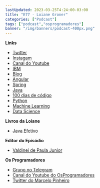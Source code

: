 ```yaml
---
lastUpdated: 2023-03-25T4:24:00-03:00
title: "E77 - Loiane Groner"
categories: ["Podcast"]
tags: ["podcast","osprogramadores"]
banner: "/img/banners/podcast-400px.png"
---
```



<SpotifyEmbed episode="3fnmY2JhmrwP4WjB8uAsI3"></SpotifyEmbed>

**Links**   
- [Twitter⁠](https://twitter.com/loiane)  
- [Instagam⁠](https://www.instagram.com/loiane/)  
- [Canal do Youtube⁠](https://www.youtube.com/@loianegroner)  
- [IBM⁠](https://www.ibm.com/ca-en)  
- [Blog⁠](https://loiane.com/)  
- [Angular](https://angular.io/)   
- [Spring⁠](https://spring.io/) 
- [Java⁠](https://www.java.com/en/)  
- [100 dias de código](https://www.100daysofcode.com/)  
- [Python⁠](https://www.python.org/)  
- [Machine Learning](https://en.wikipedia.org/wiki/Machine_learning)  
- [Data Science⁠](https://en.wikipedia.org/wiki/Data_science)  

**⁠Livros da Loiane⁠⁠**  
- [Java Efetivo](https://subscription.packtpub.com/search?query=loiane%20groner) ⁠

**Editor do Episódio**
- [⁠Valdinei de Paula Junior]( https://www.linkedin.com/in/valdinei-de-paula-junior-009634230/)

**Os Programadores**
- [Grupo no Telegram](https://t.me/osprogramadores)
- [Canal do Youtube do OsProgramadores](https://www.youtube.com/channel/UCt_YNYGl6K5yNXlXEQDdwWg?view_as=subscriber)
- [Twitter do Marcelo Pinheiro](https://twitter.com/mpinheir)

